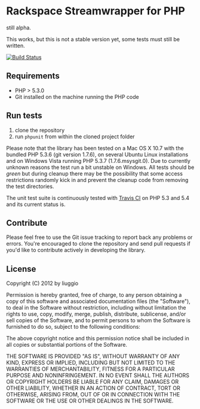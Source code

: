 Rackspace Streamwrapper for PHP
=========================
still alpha.

This works, but this is not a stable version yet, some tests must still be written.

[![Build Status](https://secure.travis-ci.org/liuggio/RackspaceCloudFilesStreamWrapper.png)](http://travis-ci.org/liuggio/RackspaceCloudFilesStreamWrapper)


Requirements
------------

- PHP > 5.3.0
- Git installed on the machine running the PHP code

Run tests
---------

1. clone the repository
2. run `phpunit` from within the cloned project folder

Please note that the library has been tested on a Mac OS X 10.7 with the bundled PHP 5.3.6 (git version 1.7.6), on several Ubuntu Linux installations and on Windows Vista running PHP 5.3.7 (1.7.6.msysgit.0). Due to currently unknown reasons the test run a bit unstable on Windows. All tests should be *green* but during cleanup there may be the possibility that some access restrictions randomly kick in and prevent the cleanup code from removing the test directories. 

The unit test suite is continuously tested with [Travis CI](http://travis-ci.org/) on PHP 5.3 and 5.4 and its current status is.

Contribute
----------

Please feel free to use the Git issue tracking to report back any problems or errors. You're encouraged to clone the repository and send pull requests if you'd like to contribute actively in developing the library.

License
-------

Copyright (C) 2012 by liuggio

Permission is hereby granted, free of charge, to any person obtaining a copy of this software and associated documentation files (the "Software"), to deal in the Software without restriction, including without limitation the rights to use, copy, modify, merge, publish, distribute, sublicense, and/or sell copies of the Software, and to permit persons to whom the Software is furnished to do so, subject to the following conditions:

The above copyright notice and this permission notice shall be included in all copies or substantial portions of the Software.

THE SOFTWARE IS PROVIDED "AS IS", WITHOUT WARRANTY OF ANY KIND, EXPRESS OR IMPLIED, INCLUDING BUT NOT LIMITED TO THE WARRANTIES OF MERCHANTABILITY, FITNESS FOR A PARTICULAR PURPOSE AND NONINFRINGEMENT. IN NO EVENT SHALL THE AUTHORS OR COPYRIGHT HOLDERS BE LIABLE FOR ANY CLAIM, DAMAGES OR OTHER LIABILITY, WHETHER IN AN ACTION OF CONTRACT, TORT OR OTHERWISE, ARISING FROM, OUT OF OR IN CONNECTION WITH THE SOFTWARE OR THE USE OR OTHER DEALINGS IN THE SOFTWARE.